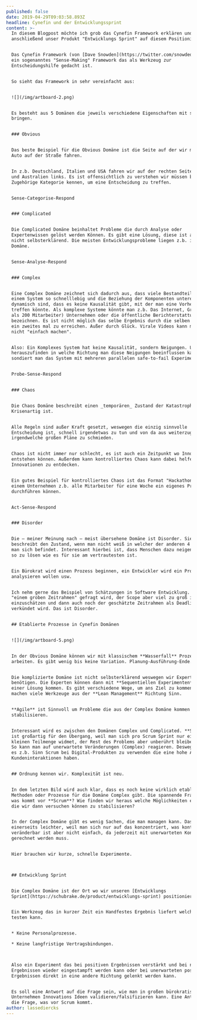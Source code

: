 ```yaml
---
published: false
date: 2019-04-29T09:03:58.893Z
headline: Cynefin und der Entwicklungssprint
content: >-
  In diesem Blogpost möchte ich grob das Cynefin Framework erklären und
  anschließend unser Produkt "Entwicklungs Sprint" auf diesem Positionieren.


  Das Cynefin Framework (von [Dave Snowden](https://twitter.com/snowded)) ist
  ein sogenanntes "Sense-Making" Framework das als Werkzeug zur
  Entscheidungshilfe gedacht ist. 


  So sieht das Framework in sehr vereinfacht aus:


  ![](/img/artboard-2.png)


  Es besteht aus 5 Domänen die jeweils verschiedene Eigenschaften mit sich
  bringen.


  ### Obvious


  Das beste Beispiel für die Obvious Domäne ist die Seite auf der wir mit dem
  Auto auf der Straße fahren.


  In z.b. Deutschland, Italien und USA fahren wir auf der rechten Seite, in UK
  und Australien links. Es ist offensichtlich zu verstehen wir müssen bloß die
  Zugehörige Kategorie kennen, um eine Entscheidung zu treffen.


  Sense-Categorise-Respond


  ### Complicated


  Die Complicated Domäne beinhaltet Probleme die durch Analyse oder
  Expertenwissen gelöst werden Können. Es gibt eine Lösung, diese ist allerdings
  nicht selbsterklärend. Die meisten Entwicklungsprobleme liegen z.b. in dieser
  Domäne. 


  Sense-Analyse-Respond


  ### Complex


  Eine Complex Domäne zeichnet sich dadurch aus, dass viele Bestandteile in
  einem System so schnelllebig und die Beziehung der Komponenten untereinander
  dynamisch sind, dass es keine Kausalität gibt, mit der man eine Vorhersage
  treffen könnte. Als komplexe Systeme könnte man z.b. Das Internet, Große (mehr
  als 200 Mitarbeiter) Unternehmen oder die öffentliche Berichterstattung
  bezeichnen. Es ist nicht möglich das selbe Ergebnis durch die selben Maßnahmen
  ein zweites mal zu erreichen. Außer durch Glück. Virale Videos kann man z.b.
  nicht "einfach machen". 


  Also: Ein Komplexes System hat keine Kausalität, sondern Neigungen. Um
  herauszufinden in welche Richtung man diese Neigungen beeinflussen kann
  sondiert man das System mit mehreren parallelen safe-to-fail Experimenten.


  Probe-Sense-Respond 


  ### Chaos


  Die Chaos Domäne beschreibt einen _temporären_ Zustand der Katastrophen- oder
  Krisenartig ist.


  Alle Regeln sind außer Kraft gesetzt, weswegen die einzig sinnvolle
  Entscheidung ist, schnell irgendetwas zu tun und von da aus weiterzugehen als
  irgendwelche großen Pläne zu schmieden.


  Chaos ist nicht immer nur schlecht, es ist auch ein Zeitpunkt wo Innovation
  entstehen können. Außerdem kann kontrolliertes Chaos kann dabei helfen
  Innovationen zu entdecken.


  Ein gutes Beispiel für kontrolliertes Chaos ist das Format "Hackathon" wo in
  einem Unternehmen z.b. alle Mitarbeiter für eine Woche ein eigenes Projekt
  durchführen können.


  Act-Sense-Respond


  ### Disorder


  Die – meiner Meinung nach – meist übersehene Domäne ist Disorder. Sie
  beschreibt den Zustand, wenn man nicht weiß in welcher der anderen 4 Domänen
  man sich befindet. Interessant hierbei ist, dass Menschen dazu neigen Probleme
  so zu lösen wie es für sie am vertrautesten ist.


  Ein Bürokrat wird einen Prozess beginnen, ein Entwickler wird ein Problem
  analysieren wollen usw.


  Ich nehm gerne das Beispiel von Schätzungen in Software Entwicklung. Wenn nach
  "einem groben Zeitrahmen" gefragt wird, der Scope aber viel zu groß ist um ihn
  einzuschätzen und dann auch noch der geschätzte Zeitrahmen als Deadline
  verkündet wird. Das ist Disorder.


  ## Etablierte Prozesse in Cynefin Domänen


  ![](/img/artboard-5.png)


  In der Obvious Domäne können wir mit klassischem **Wasserfall** Prozessen
  arbeiten. Es gibt wenig bis keine Variation. Planung-Ausführung-Ende.


  Die komplizierte Domäne ist nicht selbsterklärend weswegen wir Expertenwissen
  benötigen. Die Experten können dann mit **Sequentiellen Experimenten** zu
  einer Lösung kommen. Es gibt verschiedene Wege, um ans Ziel zu kommen. Hier
  machen viele Werkzeuge aus der **Lean Management** Richtung Sinn.


  **Agile** ist Sinnvoll um Probleme die aus der Complex Domäne kommen zu
  stabilisieren.


  Interessant wird es zwischen den Domänen Complex und Complicated. **Scrum**
  ist großartig für den Übergang, weil man sich pro Scrum Sprint nur einer
  kleinen Teilmenge widmet, der Rest des Problems aber unberührt bleiben kann.
  So kann man auf unerwartete Veränderungen (Complex) reagieren. Deswegen macht
  es z.b. Sinn Scrum bei Digital-Produkten zu verwenden die eine hohe Anzahl an
  Kundeninteraktionen haben.


  ## Ordnung kennen wir. Komplexität ist neu.


  In dem letzten Bild wird auch klar, dass es noch keine wirklich etablierten
  Methoden oder Prozesse für die Domäne Complex gibt. Die spannende Frage ist:
  was kommt vor **Scrum**? Wie finden wir heraus welche Möglichkeiten es gibt,
  die wir dann versuchen können zu stabilisieren?


  In der Complex Domäne gibt es wenig Sachen, die man managen kann. Das macht es
  einerseits leichter, weil man sich nur auf das konzentriert, was kontrolliert
  veränderbar ist aber nicht einfach, da jederzeit mit unerwarteten Konsequenzen
  gerechnet werden muss. 


  Hier brauchen wir kurze, schnelle Experimente.



  ## Entwicklung Sprint


  Die Complex Domäne ist der Ort wo wir unseren [Entwicklungs
  Sprint](https://schubrake.de/product/entwicklungs-sprint) positionieren.


  Ein Werkzeug das in kurzer Zeit ein Handfestes Ergebnis liefert welches man
  testen kann. 


  * Keine Personalprozesse.

  * Keine langfristige Vertragsbindungen.



  Also ein Experiment das bei positiven Ergebnissen verstärkt und bei negativen
  Ergebnissen wieder eingestampft werden kann oder bei unerwarteten positiven
  Ergebnissen direkt in eine andere Richtung gelenkt werden kann.


  Es soll eine Antwort auf die Frage sein, wie man in großen bürokratischen
  Unternehmen Innovations Ideen validieren/falsifizieren kann. Eine Antwort auf
  die Frage, was vor Scrum kommt. 
author: lassediercks
---
```


